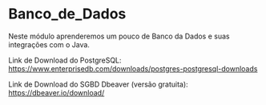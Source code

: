 # Banco_de_Dados

Neste módulo aprenderemos um pouco de Banco da Dados e suas integrações com o Java.

Link de Download do PostgreSQL: https://www.enterprisedb.com/downloads/postgres-postgresql-downloads

Link de Download do SGBD Dbeaver (versão gratuita): https://dbeaver.io/download/ 
